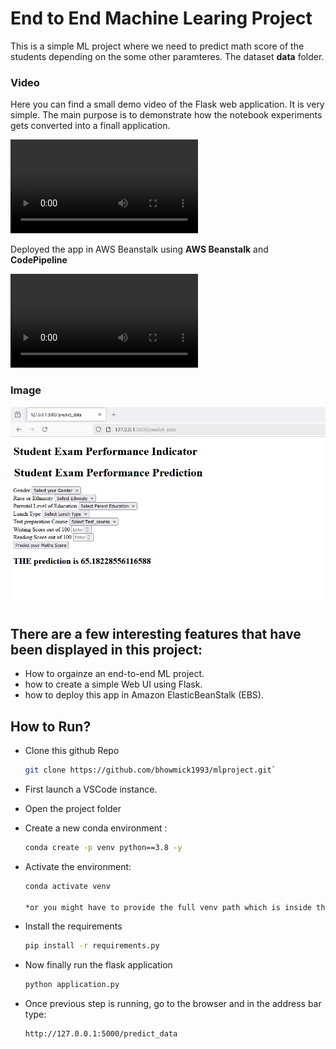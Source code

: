 # End to End Machine Learing Project

This is a simple ML project where we need to predict math score of the students depending on the some other paramteres.
The dataset **data** folder.

### Video
Here you can find a small demo video of the Flask web application. It is very simple. The main purpose is to demonstrate how the notebook experiments gets converted into a finall application.

![Demo_Flask_Video](demo_video/prediction_demo.mkv)

Deployed the app in AWS Beanstalk using **AWS Beanstalk** and **CodePipeline**

![AWS_Elasticbeanstalk_Deployment_Video](demo_video/aws_elasticbeanstalk_app.mkv)

### Image
![Demo_Flask_Image](demo_image/flask_web_app.PNG)

## There are a few interesting features that have been displayed in this project:

- How to orgainze an end-to-end ML project.
- how to create a simple Web UI using Flask.
- how to deploy this app in Amazon ElasticBeanStalk (EBS).

## How to Run?

- Clone this github Repo
   ```sh 
   git clone https://github.com/bhowmick1993/mlproject.git`

- First launch a VSCode instance.
- Open the project folder
- Create a new conda environment :
    ```sh
    conda create -p venv python==3.8 -y
- Activate the environment:
    ```sh
    conda activate venv

    *or you might have to provide the full venv path which is inside the project folder*
- Install the requirements
    ```sh
    pip install -r requirements.py

- Now finally run the flask application
    ```sh
    python application.py
    
- Once previous step is running, go to the browser and in the address bar type:

    ```sh
    http://127.0.0.1:5000/predict_data
